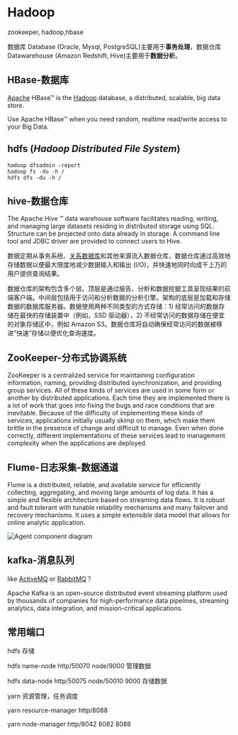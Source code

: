 # Hadoop

zookeeper, hadoop,hbase

数据库 Database (Oracle, Mysql, PostgreSQL)主要用于**事务处理**，数据仓库 Datawarehouse (Amazon Redshift, Hive)主要用于**数据分析**。

## HBase-数据库

[Apache](https://www.apache.org/) HBase™ is the [Hadoop](https://hadoop.apache.org/) database, a distributed, scalable, big data store.

Use Apache HBase™ when you need random, realtime read/write access to your Big Data.

## hdfs (*Hadoop Distributed File System*)

```
hadoop dfsadmin -report
hadoop fs -du -h /
hdfs dfs -du -h /
```

## hive-数据仓库

The Apache Hive ™ data warehouse software facilitates reading, writing, and managing large datasets residing in distributed storage using SQL. Structure can be projected onto data already in storage. A command line tool and JDBC driver are provided to connect users to Hive.

数据定期从事务系统、[关系数据库](https://aws.amazon.com/cn/relational-database/)和其他来源流入数据仓库，数据仓库通过高效地存储数据以便最大限度地减少数据输入和输出 (I/O)，并快速地同时向成千上万的用户提供查询结果。

数据仓库的架构包含多个层。顶层是通过报告、分析和数据挖掘工具呈现结果的前端客户端。中间层包括用于访问和分析数据的分析引擎。架构的底层是加载和存储数据的数据库服务器。数据使用两种不同类型的方式存储：1) 经常访问的数据存储在最快的存储装置中（例如，SSD 驱动器），2) 不经常访问的数据存储在便宜的对象存储区中，例如 Amazon S3。数据仓库将自动确保经常访问的数据被移进“快速”存储以便优化查询速度。

## ZooKeeper-分布式协调系统

ZooKeeper is a centralized service for maintaining configuration information, naming, providing distributed synchronization, and providing group services. All of these kinds of services are used in some form or another by distributed applications. Each time they are implemented there is a lot of work that goes into fixing the bugs and race conditions that are inevitable. Because of the difficulty of implementing these kinds of services, applications initially usually skimp on them, which make them brittle in the presence of change and difficult to manage. Even when done correctly, different implementations of these services lead to management complexity when the applications are deployed.

## Flume-日志采集-数据通道

Flume is a distributed, reliable, and available service for efficiently collecting, aggregating, and moving large amounts of log data. It has a simple and flexible architecture based on streaming data flows. It is robust and fault tolerant with tunable reliability mechanisms and many failover and recovery mechanisms. It uses a simple extensible data model that allows for online analytic application.

![Agent component diagram](https://flume.apache.org/_images/DevGuide_image00.png)

## kafka-消息队列

like [ActiveMQ](http://activemq.apache.org/) or [RabbitMQ](https://www.rabbitmq.com/)？

Apache Kafka is an open-source distributed event streaming platform used by thousands of companies for high-performance data pipelines, streaming analytics, data integration, and mission-critical applications.

## 常用端口

hdfs 存储

hdfs name-node                http/50070  node/9000               管理数据

hdfs data-node                  http/50075  node/50010 9000   存储数据

yarn 资源管理，任务调度

yarn resource-manager   http/8088

yarn node-manager          http/8042  8082  8088

 